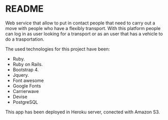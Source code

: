# README

Web service that allow to put in contact people that need to carry out a move with people who have a flexibly transport.
With this platform people can log in as user looking for a transport or as an user that has a vehicle to do a trasportation.

The used technologies for this project have been:

- Ruby.
- Ruby on Rails.
- Bootstrap 4.
- Jquery.
- Font awesome
- Google Fonts
- Carrierwave
- Devise
- PostgreSQL

This app has been deployed in Heroku server, conected with Amazon S3.
